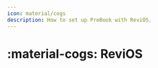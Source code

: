 ```yaml
---
icon: material/cogs
description: How to set up PreBook with ReviOS.
---
```


# :material-cogs: ReviOS

